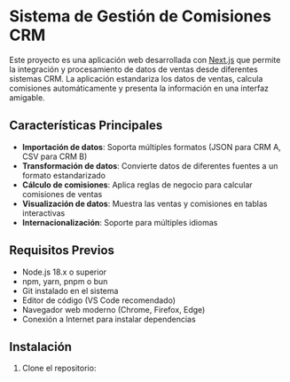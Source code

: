 # Sistema de Gestión de Comisiones CRM

Este proyecto es una aplicación web desarrollada con [Next.js](https://nextjs.org) que permite la integración y procesamiento de datos de ventas desde diferentes sistemas CRM. La aplicación estandariza los datos de ventas, calcula comisiones automáticamente y presenta la información en una interfaz amigable.

## Características Principales

- **Importación de datos**: Soporta múltiples formatos (JSON para CRM A, CSV para CRM B)
- **Transformación de datos**: Convierte datos de diferentes fuentes a un formato estandarizado
- **Cálculo de comisiones**: Aplica reglas de negocio para calcular comisiones de ventas
- **Visualización de datos**: Muestra las ventas y comisiones en tablas interactivas
- **Internacionalización**: Soporte para múltiples idiomas

## Requisitos Previos

- Node.js 18.x o superior
- npm, yarn, pnpm o bun
- Git instalado en el sistema
- Editor de código (VS Code recomendado)
- Navegador web moderno (Chrome, Firefox, Edge)
- Conexión a Internet para instalar dependencias

## Instalación

1. Clone el repositorio:
